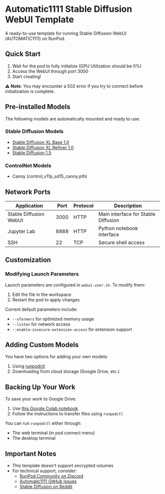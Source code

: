 # Automatic1111 Stable Diffusion WebUI Template

A ready-to-use template for running Stable Diffusion WebUI (AUTOMATIC1111) on RunPod.

## Quick Start

1. Wait for the pod to fully initialize (GPU Utilization should be 0%)
2. Access the WebUI through port 3000
3. Start creating!

⚠️ **Note**: You may encounter a 502 error if you try to connect before initialization is complete.

## Pre-installed Models

The following models are automatically mounted and ready to use:

### Stable Diffusion Models

- [Stable Diffusion XL Base 1.0](https://huggingface.co/stabilityai/stable-diffusion-xl-base-1.0/blob/main/sd_xl_base_1.0.safetensors)
- [Stable Diffusion XL Refiner 1.0](https://huggingface.co/stabilityai/stable-diffusion-xl-refiner-1.0/blob/main/sd_xl_refiner_1.0.safetensors)
- [Stable Diffusion 1.5](https://huggingface.co/Comfy-Org/stable-diffusion-v1-5-archive/blob/main/v1-5-pruned-emaonly.safetensors)

### ControlNet Models

- Canny (control_v11p_sd15_canny.pth)

## Network Ports

| Application            | Port | Protocol | Description                         |
| ---------------------- | ---- | -------- | ----------------------------------- |
| Stable Diffusion WebUI | 3000 | HTTP     | Main interface for Stable Diffusion |
| Jupyter Lab            | 8888 | HTTP     | Python notebook interface           |
| SSH                    | 22   | TCP      | Secure shell access                 |

## Customization

### Modifying Launch Parameters

Launch parameters are configured in `webui-user.sh`. To modify them:

1. Edit the file in the workspace
2. Restart the pod to apply changes

Current default parameters include:

- `--xformers` for optimized memory usage
- `--listen` for network access
- `--enable-insecure-extension-access` for extension support

## Adding Custom Models

You have two options for adding your own models:

1. Using [runpodctl](https://github.com/runpod/runpodctl/blob/main/README.md)
2. Downloading from cloud storage (Google Drive, etc.)

## Backing Up Your Work

To save your work to Google Drive:

1. Use [this Google Colab notebook](https://colab.research.google.com/drive/1ot8pODgystx1D6_zvsALDSvjACBF1cj6)
2. Follow the instructions to transfer files using `runpodctl`

You can run `runpodctl` either through:

- The web terminal (in pod connect menu)
- The desktop terminal

## Important Notes

- This template doesn't support encrypted volumes
- For technical support, consider:
  - [RunPod Community on Discord](https://discord.gg/cUpRmau42V)
  - [Automatic1111 GitHub Issues](https://github.com/AUTOMATIC1111/stable-diffusion-webui/issues)
  - [Stable Diffusion on Reddit](https://www.reddit.com/r/StableDiffusion/)
